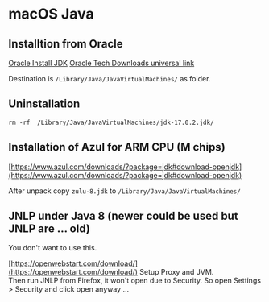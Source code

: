 # macOS Java

## Installtion from Oracle

[Oracle Install JDK](https://docs.oracle.com/en/java/javase/15/install/installation-jdk-macos.html#GUID-F575EB4A-70D3-4AB4-A20E-DBE95171AB5F)
[Oracle Tech Downloads universal link](https://www.oracle.com/java/technologies/downloads/)

Destination is `/Library/Java/JavaVirtualMachines/` as folder.

## Uninstallation

    rm -rf  /Library/Java/JavaVirtualMachines/jdk-17.0.2.jdk/

## Installation of Azul for ARM CPU (M chips)

[https://www.azul.com/downloads/?package=jdk#download-openjdk](https://www.azul.com/downloads/?package=jdk#download-openjdk)

After unpack copy `zulu-8.jdk` to `/Library/Java/JavaVirtualMachines/`

## JNLP under Java 8 (newer could be used but JNLP are ... old)

You don't want to use this.  

[https://openwebstart.com/download/](https://openwebstart.com/download/)
Setup Proxy and JVM.  
Then run JNLP from Firefox, it won't open due to Security. So open Settings > Security and click open anyway ...
